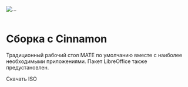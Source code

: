 <div class="container my-5">

<img src="/cinnamon.webp" class="img-fluid rounded" alt="...">
<br><br>

# Сборка с Cinnamon

Традиционный рабочий стол MATE по умолчанию вместе с наиболее необходимыми приложениями. Пакет LibreOffice также предустановлен.

<btn class="btn">Скачать ISO</btn>

</div>